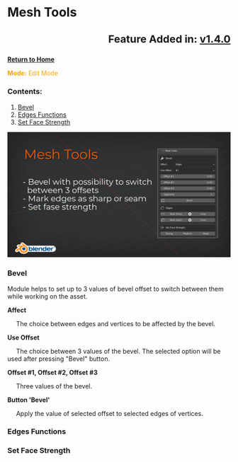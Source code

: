 # Mesh Tools <sub><p align="right">Feature Added in: [v1.4.0](RELEASE_LOG.md#140)</p><sub>

[**Return to Home**](README.md)

<font color="orange">**Mode:** Edit Mode</font>

### Contents:

1. [Bevel](MESH_TOOLS.md#bevel)
2. [Edges Functions](MESH_TOOLS.md#edges-functions)
3. [Set Face Strength](MESH_TOOLS.md#set-face-strength)

![Mesh Tools Cover](/media/mesh_tools.png)

### Bevel

Module helps to set up to 3 values of bevel offset to switch between them while working on the asset.

**Affect**

&nbsp;&nbsp;&nbsp;&nbsp;&nbsp;The choice between edges and vertices to be affected by the bevel.


**Use Offset**

&nbsp;&nbsp;&nbsp;&nbsp;&nbsp;The choice between 3 values of the bevel. The selected option will be used after pressing "Bevel" button.


**Offset #1, Offset #2, Offset #3**

&nbsp;&nbsp;&nbsp;&nbsp;&nbsp;Three values of the bevel.


**Button 'Bevel'**

&nbsp;&nbsp;&nbsp;&nbsp;&nbsp;Apply the value of selected offset to selected edges of vertices.


### Edges Functions

### Set Face Strength